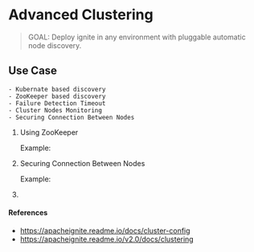 # Advanced Clustering

> GOAL: Deploy ignite in any environment with pluggable automatic node discovery.

## Use Case
    - Kubernate based discovery
    - ZooKeeper based discovery  
    - Failure Detection Timeout
    - Cluster Nodes Monitoring
    - Securing Connection Between Nodes
    
1. Using ZooKeeper
    
    Example:

1. Securing Connection Between Nodes
    
    Example: 

1. 

#### References
- https://apacheignite.readme.io/docs/cluster-config
- https://apacheignite.readme.io/v2.0/docs/clustering
